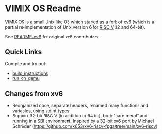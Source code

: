 # VIMIX OS Readme

VIMIX OS is a small Unix like OS which started as a fork of [xv6](https://github.com/mit-pdos/xv6-riscv) (which is a partial re-implementation of Unix version 6 for [RISC V](https://en.wikipedia.org/wiki/RISC-V) 32 and 64-bit).

See [README-xv6](docs/README-xv6.md) for original xv6 contributors.


## Quick Links

Compile and try out:
- [build_instructions](docs/build_instructions.md)
- [run_on_qemu](docs/run_on_qemu.md)


## Changes from xv6

- Reorganized code, separate headers, renamed many functions and variables, using stdint types
- Support 32-bit RISC V (in addition to 64 bit), both "bare metal" and running in a SBI environment. Inspired by a 32-bit xv6 port by Michael Schröder (https://github.com/x653/xv6-riscv-fpga/tree/main/xv6-riscv)
